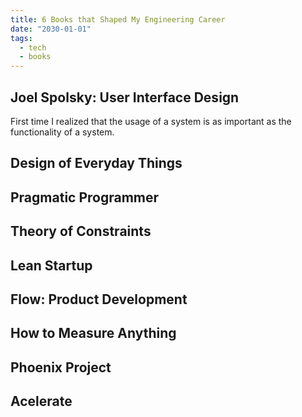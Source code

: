 ```yaml
---
title: 6 Books that Shaped My Engineering Career
date: "2030-01-01"
tags:
  - tech
  - books
---
```



## Joel Spolsky: User Interface Design

First time I realized that the usage of a system is as important as the functionality of a system.


## Design of Everyday Things

## Pragmatic Programmer

## Theory of Constraints

## Lean Startup

## Flow: Product Development

## How to Measure Anything

## Phoenix Project

## Acelerate
